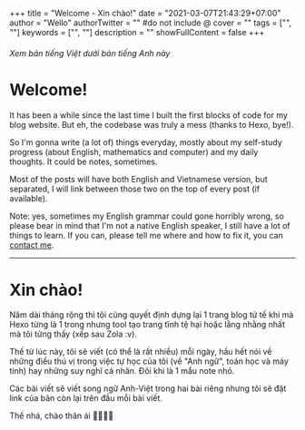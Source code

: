 +++
title = "Welcome - Xin chào!"
date = "2021-03-07T21:43:29+07:00"
author = "Wello"
authorTwitter = "" #do not include @
cover = ""
tags = ["", ""]
keywords = ["", ""]
description = ""
showFullContent = false
+++

###### Xem bản tiếng Việt dưới bản tiếng Anh này

# Welcome!

It has been a while since the last time I built the first blocks of code for my blog website. But eh, the codebase was truly a mess (thanks to Hexo, bye!).

So I'm gonna write (a lot of) things everyday, mostly about my self-study progress (about English, mathematics and computer) and my daily thoughts. It could be notes, sometimes. 

Most of the posts will have both English and Vietnamese version, but separated, I will link between those two on the top of every post (if available).

Note: yes, sometimes my English grammar could gone horribly wrong, so please bear in mind that I'm not a native English speaker, I still have a lot of things to learn. If you can, please tell me where and how to fix it, you can [contact me](/contact).

---

# Xin chào!

Năm dài tháng rộng thì tôi cũng quyết định dựng lại 1 trang blog tử tế khi mà Hexo từng là 1 trong nhưng tool tạo trang tĩnh tệ hại hoặc lằng nhằng nhất mà tôi từng thấy (xếp sau Zola :v).

Thế từ lúc này, tôi sẽ viết (có thể là rất nhiều) mỗi ngày, hầu hết nói về những điều thú vị trong việc tự học của tôi (về "Anh ngữ", toán học và máy tính) hay những suy nghĩ cá nhân. Đôi khi là 1 mẩu note nhỏ.

Các bài viết sẽ viết song ngữ Anh-Việt trong hai bài riêng nhưng tôi sẽ đặt link của bản còn lại trên đầu mỗi bài viết.

Thế nhá, chào thân ái 👋👋👋👋












